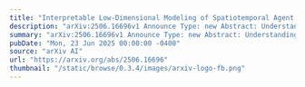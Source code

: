 ```yaml
---
title: "Interpretable Low-Dimensional Modeling of Spatiotemporal Agent States for Decision Making in Football Tactics"
description: "arXiv:2506.16696v1 Announce Type: new Abstract: Understanding football tactics is crucial for managers and analysts. Previous research has proposed models based on spatial and kinematic equations, but these are computationally expensive. Also, Reinforcement learning approaches use player positions and velocities but lack interpretability and require large datasets. Rule-based models align with expert knowledge but have not fully considered all players' states. This study explores whether low-dimensional, rule-based models using spatiotemporal data can effectively capture football tactics. Our approach defines interpretable state variables for both the ball-holder and potential pass receivers, based on criteria that explore options like passing. Through discussions with a manager, we identified key variables representing the game state. We then used StatsBomb event data and SkillCorner tracking data from the 2023$/$24 LaLiga season to train an XGBoost model to predict pass success. The analysis revealed that the distance between the player and the ball, as well as the player's space score, were key factors in determining successful passes. Our interpretable low-dimensional modeling facilitates tactical analysis through the use of intuitive variables and provides practical value as a tool to support decision-making in football."
summary: "arXiv:2506.16696v1 Announce Type: new Abstract: Understanding football tactics is crucial for managers and analysts. Previous research has proposed models based on spatial and kinematic equations, but these are computationally expensive. Also, Reinforcement learning approaches use player positions and velocities but lack interpretability and require large datasets. Rule-based models align with expert knowledge but have not fully considered all players' states. This study explores whether low-dimensional, rule-based models using spatiotemporal data can effectively capture football tactics. Our approach defines interpretable state variables for both the ball-holder and potential pass receivers, based on criteria that explore options like passing. Through discussions with a manager, we identified key variables representing the game state. We then used StatsBomb event data and SkillCorner tracking data from the 2023$/$24 LaLiga season to train an XGBoost model to predict pass success. The analysis revealed that the distance between the player and the ball, as well as the player's space score, were key factors in determining successful passes. Our interpretable low-dimensional modeling facilitates tactical analysis through the use of intuitive variables and provides practical value as a tool to support decision-making in football."
pubDate: "Mon, 23 Jun 2025 00:00:00 -0400"
source: "arXiv AI"
url: "https://arxiv.org/abs/2506.16696"
thumbnail: "/static/browse/0.3.4/images/arxiv-logo-fb.png"
---
```


